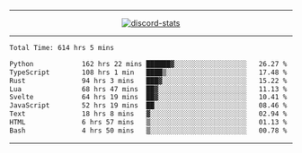 <a href="https://www.github.com/ripavoid" target="_blank" rel="noreferrer">

-------

<div align='center'>
    <a href='https://discordapp.com/users/825178146797518881'>
        <img align='center' alt='discord-stats' src='https://api.discord-status.me/825178146797518881?nitro&boost=4&gradient=%231e0b1a%2C%23000000%2C%23000000%2C%23160316'></img>
    </a>
</div>

-------

<!--START_SECTION:waka-->

```txt
Total Time: 614 hrs 5 mins

Python            162 hrs 22 mins ██████▓░░░░░░░░░░░░░░░░░░   26.27 %
TypeScript        108 hrs 1 min   ████▒░░░░░░░░░░░░░░░░░░░░   17.48 %
Rust              94 hrs 3 mins   ███▓░░░░░░░░░░░░░░░░░░░░░   15.22 %
Lua               68 hrs 47 mins  ██▓░░░░░░░░░░░░░░░░░░░░░░   11.13 %
Svelte            64 hrs 19 mins  ██▓░░░░░░░░░░░░░░░░░░░░░░   10.41 %
JavaScript        52 hrs 19 mins  ██░░░░░░░░░░░░░░░░░░░░░░░   08.46 %
Text              18 hrs 8 mins   ▓░░░░░░░░░░░░░░░░░░░░░░░░   02.94 %
HTML              6 hrs 57 mins   ▒░░░░░░░░░░░░░░░░░░░░░░░░   01.13 %
Bash              4 hrs 50 mins   ▒░░░░░░░░░░░░░░░░░░░░░░░░   00.78 %
```

<!--END_SECTION:waka-->

-------

